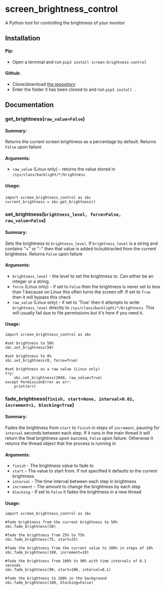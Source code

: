 # screen_brightness_control
A Python tool for controlling the brightness of your monitor

## Installation
#### Pip:
* Open a terminal and run `pip3 install screen-brightness-control`

#### Github:
* Clone/download [the repository](https://github.com/Crozzers/screen_brightness_control)
* Enter the folder it has been cloned to and run `pip3 install .`
  

## Documentation
### get_brightness(`raw_value=False`)
#### Summary:
Returns the current screen brightness as a percentage by default.
Returns `False` upon failure
#### Arguments:
* `raw_value` (Linux only) - returns the value stored in `/sys/class/backlight/*/brightness`
##### Usage:
```
import screen_brightness_control as sbc
current_brightness = sbc.get_brightness()
```  

### set_brightness(`brightness_level, force=False, raw_value=False`)
#### Summary: 
Sets the brightness to `brightness_level`. If `brightness_level` is a string and contains "+" or "-" then that value is added to/subtracted from the current brightness.
Returns `False` upon failure
#### Arguments:
* `brightness_level` - the level to set the brightness to. Can either be an integer or a string.
* `force` (Linux only) - if set to `False` then the brightness is never set to less than 1 because on Linux this often turns the screen off. If set to `True` then it will bypass this check
* `raw_value` (Linux only) - if set to 'True' then it attempts to write `brightness_level` directly to `/sys/class/backlight/*/brightness`. This will usually fail due to file permissions but it's here if you need it.
#### Usage:
```
import screen_brightness_control as sbc

#set brightness to 50%
sbc.set_brightness(50)

#set brightness to 0%
sbc.set_brightness(0, force=True)

#set brightness as a raw value (Linux only)
try:
    sbc.set_brightness(2048, raw_value=True)
except PermissionError as err:
    print(err)
```  

### fade_brightness(`finish, start=None, interval=0.01, increment=1, blocking=True`)
#### Summary:
Fades the brightness from `start` to `finish` in steps of `increment`, pausing for `interval` seconds between each step.
If it runs in the main thread it will return the final brightness upon success, `False` upon failure. Otherwise it returns the thread object that the process is running in
#### Arguments:
* `finish` - The brightness value to fade to
* `start` - The value to start from. If not specified it defaults to the current brightness
* `interval` - The time interval between each step in brightness
* `increment` - The amount to change the brightness by each step
* `blocking` - If set to `False` it fades the brightness in a new thread
#### Usage:
```
import screen_brightness_control as sbc

#fade brightness from the current brightness to 50%
sbc.fade_brightness(50)

#fade the brightness from 25% to 75%
sbc.fade_brightness(75, start=25)

#fade the brightness from the current value to 100% in steps of 10%
sbc.fade_brightness(100, increment=10)

#fade the brightness from 100% to 90% with time intervals of 0.1 seconds
sbc.fade_brightness(90, start=100, interval=0.1)

#fade the brightness to 100% in the background
sbc.fade_brightness(100, blocking=False)
```
